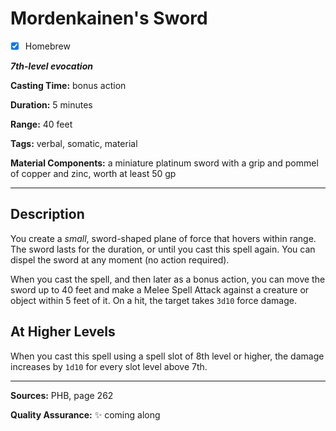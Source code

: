 # Mordenkainen's Sword

- [x] Homebrew

***7th-level evocation***

**Casting Time:** bonus action

**Duration:** 5 minutes

**Range:** 40 feet

**Tags:** verbal, somatic, material

**Material Components:** a miniature platinum sword with a grip and pommel of copper and zinc, worth at least 50 gp

---

## Description
You create a *small*, sword-shaped plane of force that hovers within range.
The sword lasts for the duration, or until you cast this spell again.
You can dispel the sword at any moment (no action required).

When you cast the spell, and then later as a bonus action, you can move the sword up to 40 feet and make a Melee Spell Attack against a creature or object within 5 feet of it.
On a hit, the target takes `3d10` force damage.

## At Higher Levels
When you cast this spell using a spell slot of 8th level or higher, the damage increases by `1d10` for every slot level above 7th.

---

**Sources:** PHB, page 262

**Quality Assurance:** :sparkles: coming along
